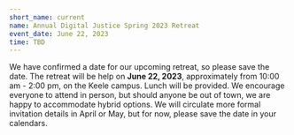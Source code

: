 ```yaml
---
short_name: current
name: Annual Digital Justice Spring 2023 Retreat
event_date: June 22, 2023
time: TBD
---
```

We have confirmed a date for our upcoming retreat, so please save the date. The retreat will be help on **June 22, 2023**, approximately from 10:00 am - 2:00 pm, on the Keele campus. Lunch will be provided. We encourage everyone to attend in person, but should anyone be out of town, we are happy to accommodate hybrid options. We will circulate more formal invitation details in April or May, but for now, please save the date in your calendars. 

